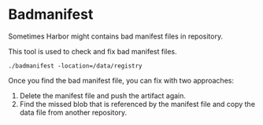 # Badmanifest

Sometimes Harbor might contains bad manifest files in repository.

This tool is used to check and fix bad manifest files.

```
./badmanifest -location=/data/registry
```

Once you find the bad manifest file, you can fix with two approaches:

1. Delete the manifest file and push the artifact again.
2. Find the missed blob that is referenced by the manifest file and copy the data file from another repository.